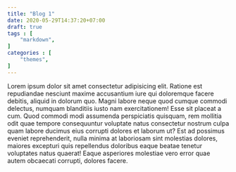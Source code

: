 ```yaml
---
title: "Blog 1"
date: 2020-05-29T14:37:20+07:00
draft: true
tags : [
    "markdown",
]
categories : [
    "themes",
]
---
```


Lorem ipsum dolor sit amet consectetur adipisicing elit. Ratione est repudiandae nesciunt maxime accusantium iure qui doloremque facere debitis, aliquid in dolorum quo. Magni labore neque quod cumque commodi delectus, numquam blanditiis iusto nam exercitationem! Esse sit placeat a cum. Quod commodi modi assumenda perspiciatis quisquam, rem mollitia odit quae tempore consequuntur voluptate natus consectetur nostrum culpa quam labore ducimus eius corrupti dolores et laborum ut? Est ad possimus eveniet reprehenderit, nulla minima at laboriosam sint molestias dolores, maiores excepturi quis repellendus doloribus eaque beatae tenetur voluptates natus quaerat! Eaque asperiores molestiae vero error quae autem obcaecati corrupti, dolores facere.
